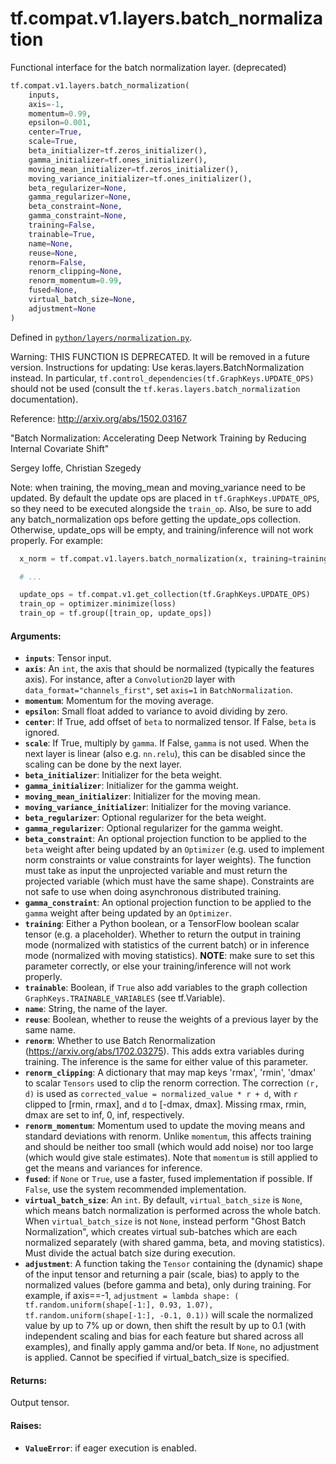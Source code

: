 <div itemscope itemtype="http://developers.google.com/ReferenceObject">
<meta itemprop="name" content="tf.compat.v1.layers.batch_normalization" />
<meta itemprop="path" content="Stable" />
</div>

# tf.compat.v1.layers.batch_normalization

Functional interface for the batch normalization layer. (deprecated)

``` python
tf.compat.v1.layers.batch_normalization(
    inputs,
    axis=-1,
    momentum=0.99,
    epsilon=0.001,
    center=True,
    scale=True,
    beta_initializer=tf.zeros_initializer(),
    gamma_initializer=tf.ones_initializer(),
    moving_mean_initializer=tf.zeros_initializer(),
    moving_variance_initializer=tf.ones_initializer(),
    beta_regularizer=None,
    gamma_regularizer=None,
    beta_constraint=None,
    gamma_constraint=None,
    training=False,
    trainable=True,
    name=None,
    reuse=None,
    renorm=False,
    renorm_clipping=None,
    renorm_momentum=0.99,
    fused=None,
    virtual_batch_size=None,
    adjustment=None
)
```



Defined in [`python/layers/normalization.py`](/code/stable/tensorflow/python/layers/normalization.py).

<!-- Placeholder for "Used in" -->

Warning: THIS FUNCTION IS DEPRECATED. It will be removed in a future version.
Instructions for updating:
Use keras.layers.BatchNormalization instead.  In particular, `tf.control_dependencies(tf.GraphKeys.UPDATE_OPS)` should not be used (consult the `tf.keras.layers.batch_normalization` documentation).

Reference: http://arxiv.org/abs/1502.03167

"Batch Normalization: Accelerating Deep Network Training by Reducing
Internal Covariate Shift"

Sergey Ioffe, Christian Szegedy

Note: when training, the moving_mean and moving_variance need to be updated.
By default the update ops are placed in `tf.GraphKeys.UPDATE_OPS`, so they
need to be executed alongside the `train_op`. Also, be sure to add any
batch_normalization ops before getting the update_ops collection. Otherwise,
update_ops will be empty, and training/inference will not work properly. For
example:

```python
  x_norm = tf.compat.v1.layers.batch_normalization(x, training=training)

  # ...

  update_ops = tf.compat.v1.get_collection(tf.GraphKeys.UPDATE_OPS)
  train_op = optimizer.minimize(loss)
  train_op = tf.group([train_op, update_ops])
```

#### Arguments:


* <b>`inputs`</b>: Tensor input.
* <b>`axis`</b>: An `int`, the axis that should be normalized (typically the features
  axis). For instance, after a `Convolution2D` layer with
  `data_format="channels_first"`, set `axis=1` in `BatchNormalization`.
* <b>`momentum`</b>: Momentum for the moving average.
* <b>`epsilon`</b>: Small float added to variance to avoid dividing by zero.
* <b>`center`</b>: If True, add offset of `beta` to normalized tensor. If False, `beta`
  is ignored.
* <b>`scale`</b>: If True, multiply by `gamma`. If False, `gamma` is
  not used. When the next layer is linear (also e.g. `nn.relu`), this can be
  disabled since the scaling can be done by the next layer.
* <b>`beta_initializer`</b>: Initializer for the beta weight.
* <b>`gamma_initializer`</b>: Initializer for the gamma weight.
* <b>`moving_mean_initializer`</b>: Initializer for the moving mean.
* <b>`moving_variance_initializer`</b>: Initializer for the moving variance.
* <b>`beta_regularizer`</b>: Optional regularizer for the beta weight.
* <b>`gamma_regularizer`</b>: Optional regularizer for the gamma weight.
* <b>`beta_constraint`</b>: An optional projection function to be applied to the `beta`
    weight after being updated by an `Optimizer` (e.g. used to implement
    norm constraints or value constraints for layer weights). The function
    must take as input the unprojected variable and must return the
    projected variable (which must have the same shape). Constraints are
    not safe to use when doing asynchronous distributed training.
* <b>`gamma_constraint`</b>: An optional projection function to be applied to the
    `gamma` weight after being updated by an `Optimizer`.
* <b>`training`</b>: Either a Python boolean, or a TensorFlow boolean scalar tensor
  (e.g. a placeholder). Whether to return the output in training mode
  (normalized with statistics of the current batch) or in inference mode
  (normalized with moving statistics). **NOTE**: make sure to set this
  parameter correctly, or else your training/inference will not work
  properly.
* <b>`trainable`</b>: Boolean, if `True` also add variables to the graph collection
  `GraphKeys.TRAINABLE_VARIABLES` (see tf.Variable).
* <b>`name`</b>: String, the name of the layer.
* <b>`reuse`</b>: Boolean, whether to reuse the weights of a previous layer
  by the same name.
* <b>`renorm`</b>: Whether to use Batch Renormalization
  (https://arxiv.org/abs/1702.03275). This adds extra variables during
  training. The inference is the same for either value of this parameter.
* <b>`renorm_clipping`</b>: A dictionary that may map keys 'rmax', 'rmin', 'dmax' to
  scalar `Tensors` used to clip the renorm correction. The correction
  `(r, d)` is used as `corrected_value = normalized_value * r + d`, with
  `r` clipped to [rmin, rmax], and `d` to [-dmax, dmax]. Missing rmax, rmin,
  dmax are set to inf, 0, inf, respectively.
* <b>`renorm_momentum`</b>: Momentum used to update the moving means and standard
  deviations with renorm. Unlike `momentum`, this affects training
  and should be neither too small (which would add noise) nor too large
  (which would give stale estimates). Note that `momentum` is still applied
  to get the means and variances for inference.
* <b>`fused`</b>: if `None` or `True`, use a faster, fused implementation if possible.
  If `False`, use the system recommended implementation.
* <b>`virtual_batch_size`</b>: An `int`. By default, `virtual_batch_size` is `None`,
  which means batch normalization is performed across the whole batch. When
  `virtual_batch_size` is not `None`, instead perform "Ghost Batch
  Normalization", which creates virtual sub-batches which are each
  normalized separately (with shared gamma, beta, and moving statistics).
  Must divide the actual batch size during execution.
* <b>`adjustment`</b>: A function taking the `Tensor` containing the (dynamic) shape of
  the input tensor and returning a pair (scale, bias) to apply to the
  normalized values (before gamma and beta), only during training. For
  example, if axis==-1,
    `adjustment = lambda shape: (
      tf.random.uniform(shape[-1:], 0.93, 1.07),
      tf.random.uniform(shape[-1:], -0.1, 0.1))`
  will scale the normalized value by up to 7% up or down, then shift the
  result by up to 0.1 (with independent scaling and bias for each feature
  but shared across all examples), and finally apply gamma and/or beta. If
  `None`, no adjustment is applied. Cannot be specified if
  virtual_batch_size is specified.


#### Returns:

Output tensor.



#### Raises:


* <b>`ValueError`</b>: if eager execution is enabled.